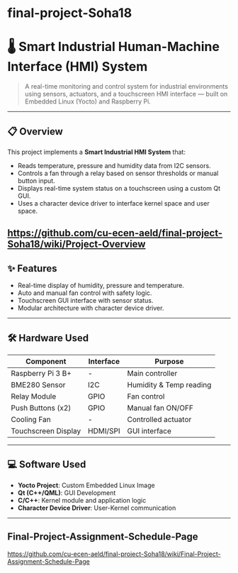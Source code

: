 
# final-project-Soha18

# 🌡️ Smart Industrial Human-Machine Interface (HMI) System

> A real-time monitoring and control system for industrial environments using sensors, actuators, and a touchscreen HMI interface — built on Embedded Linux (Yocto) and Raspberry Pi.

---

## 📋 Overview

This project implements a **Smart Industrial HMI System** that:

- Reads temperature, pressure and humidity data from I2C sensors.
- Controls a fan through a relay based on sensor thresholds or manual button input.
- Displays real-time system status on a touchscreen using a custom Qt GUI.
- Uses a character device driver to interface kernel space and user space.
  
https://github.com/cu-ecen-aeld/final-project-Soha18/wiki/Project-Overview
---

## ✨ Features

- Real-time display of humidity, pressure and temperature.
- Auto and manual fan control with safety logic.
- Touchscreen GUI interface with sensor status.
- Modular architecture with character device driver.

---

## 🛠️ Hardware Used

| Component              | Interface | Purpose                  |
|------------------------|-----------|---------------------------|
| Raspberry Pi 3 B+      | -         | Main controller           |
| BME280 Sensor          | I2C       | Humidity & Temp reading   |
| Relay Module           | GPIO      | Fan control               |
| Push Buttons (x2)      | GPIO      | Manual fan ON/OFF         |
| Cooling Fan            | -         | Controlled actuator       |
| Touchscreen Display    | HDMI/SPI | GUI interface             |

---

## 💻 Software Used

- **Yocto Project**: Custom Embedded Linux Image
- **Qt (C++/QML)**: GUI Development
- **C/C++**: Kernel module and application logic
- **Character Device Driver**: User-Kernel communication

---
## Final-Project-Assignment-Schedule-Page

https://github.com/cu-ecen-aeld/final-project-Soha18/wiki/Final-Project-Assignment-Schedule-Page
